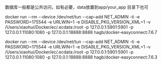 
数据库一般都是公共访问，如有必要，data放置到app/your_app 目录下也可


docker run --rm --device /dev/net/tun --cap-add NET_ADMIN -ti -e PASSWORD=175544 -e URLWIN=1 -e DISABLE_PKG_VERSION_XML=1 -v /Users/xiaohui/Docker/ec/.ecdata:/root -p 127.0.0.1:5901:5901 -p 127.0.0.1:11080:1080 -p 127.0.0.1:18888:8888 hagb/docker-easyconnect:7.6.7


docker run --rm --device /dev/net/tun --cap-add NET_ADMIN -ti -e PASSWORD=175544 -e URLWIN=1 -e DISABLE_PKG_VERSION_XML=1 -v /Users/xiaohui/Docker/ec/.ecdata:/root -p 127.0.0.1:5901:5901 -p 127.0.0.1:11080:1080 -p 127.0.0.1:18888:8888 hagb/docker-easyconnect:7.6.3